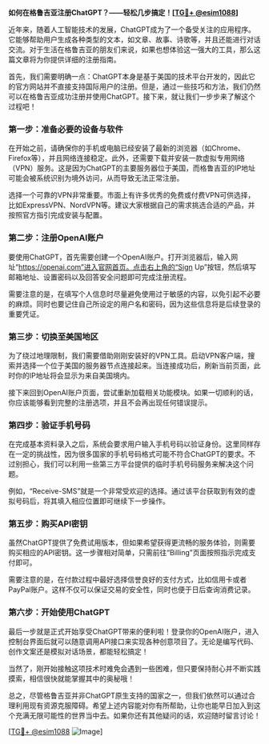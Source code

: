 **如何在格鲁吉亚注册ChatGPT？——轻松几步搞定！[[TG💪+ @esim1088](https://t.me/s/esim1088)]**

近年来，随着人工智能技术的发展，ChatGPT成为了一个备受关注的应用程序。它能够帮助用户生成各种类型的文本，如文章、故事、诗歌等，并且还能进行对话交流。对于生活在格鲁吉亚的朋友们来说，如果也想体验这一强大的工具，那么这篇文章将为你提供详细的注册指南。

首先，我们需要明确一点：ChatGPT本身是基于美国的技术平台开发的，因此它的官方网站并不直接支持国际用户的注册。但是，通过一些技巧和方法，我们仍然可以在格鲁吉亚成功注册并使用ChatGPT。接下来，就让我们一步步来了解这个过程吧！

### 第一步：准备必要的设备与软件

在开始之前，请确保你的手机或电脑已经安装了最新的浏览器（如Chrome、Firefox等），并且网络连接稳定。此外，还需要下载并安装一款虚拟专用网络（VPN）服务。这是因为ChatGPT的主要服务器位于美国，而格鲁吉亚的IP地址可能会被系统识别为境外访问，从而导致无法正常注册。

选择一个可靠的VPN非常重要。市面上有许多优秀的免费或付费VPN可供选择，比如ExpressVPN、NordVPN等。建议大家根据自己的需求挑选合适的产品，并按照官方指引完成安装与配置。

### 第二步：注册OpenAI账户

要使用ChatGPT，首先需要创建一个OpenAI账户。打开浏览器后，输入网址“https://openai.com”进入官网首页。点击右上角的“Sign Up”按钮，然后填写邮箱地址、设置密码以及回答安全问题即可完成注册流程。

需要注意的是，在填写个人信息时尽量避免使用过于敏感的内容，以免引起不必要的麻烦。同时也要记住自己所设定的用户名和密码，因为这些信息将是后续登录的重要凭证。

### 第三步：切换至美国地区

为了绕过地理限制，我们需要借助刚刚安装好的VPN工具。启动VPN客户端，搜索并选择一个位于美国的服务器节点连接起来。当连接成功后，刷新当前页面，此时你的IP地址将会显示为来自美国境内。

接下来回到OpenAI账户页面，尝试重新加载相关功能模块。如果一切顺利的话，你应该能够看到完整的注册选项，并且不会再出现任何错误提示。

### 第四步：验证手机号码

在完成基本资料录入之后，系统会要求用户输入手机号码以验证身份。这里同样存在一定的挑战性，因为很多国家的手机号码格式可能不符合ChatGPT的要求。不过别担心，我们可以利用一些第三方平台提供的临时手机号码服务来解决这个问题。

例如，“Receive-SMS”就是一个非常受欢迎的选择。通过该平台获取到有效的虚拟号码后，将其填入相应位置即可继续下一步操作。

### 第五步：购买API密钥

虽然ChatGPT提供了免费试用版本，但如果希望获得更流畅的服务体验，则需要购买相应的API密钥。这一步骤相对简单，只需前往“Billing”页面按照指示完成支付即可。

需要注意的是，在付款过程中最好选择信誉良好的支付方式，比如信用卡或者PayPal账户。这样不仅可以保证交易的安全性，同时也便于日后查询消费记录。

### 第六步：开始使用ChatGPT

最后一步就是正式开始享受ChatGPT带来的便利啦！登录你的OpenAI账户，进入控制台界面后就可以随意调用API接口来实现各种创意项目了。无论是编写代码、创作文案还是模拟对话场景，都能轻松搞定！

当然了，刚开始接触这项技术时难免会遇到一些困难，但只要保持耐心并不断实践摸索，相信很快就能掌握其中的奥秘哦！

总之，尽管格鲁吉亚并非ChatGPT原生支持的国家之一，但我们依然可以通过合理利用现有资源克服障碍。希望上述内容能对你有所帮助，让你也能早日加入到这个充满无限可能性的世界当中去。如果你还有其他疑问的话，欢迎随时留言讨论！

[[TG💪+ @esim1088](https://t.me/s/esim1088) ![Image](https://i.postimg.cc/4NQfJmqS/Snipaste-2025-05-13-00-14-12.png)]